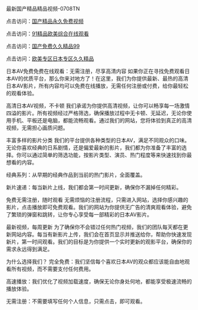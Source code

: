 最新国产精品精品视频-0708TN

点击访问：<a href="https://heiliaowzu4ur.pages.dev">国产精品永久免费视频</a>

点击访问：<a href="https://heiliaozj3tjd.pages.dev">91精品欧美综合在线观看</a>

点击访问：<a href="https://heiliaoe8ajia.pages.dev">国产免费久久精品99</a>

点击访问：<a href="https://heiliaoxqkkct.pages.dev">欧美专区日本专区久久精品</a>


日本AV免费免费在线观看：无需注册，尽享高清内容
如果你正在寻找免费观看日本AV的优质平台，那么你来对地方了！在这里，我们为你提供最新、最热的高清日本AV影片，所有内容均可以免费在线播放，无需任何注册或付费，给你最轻松的观看体验。

高清日本AV视频，不卡顿
我们承诺为你提供高清视频，让你可以畅享每一场激情四溢的影片。所有视频经过严格筛选，确保播放过程中无卡顿、无延迟，无论你使用手机、平板还是电脑，都能流畅观看。通过我们的网站，您将体验到真正的高清视频，无需担心画质问题。

丰富多样的影片分类
我们的平台提供各种类型的日本AV，满足不同观众的口味。无论你喜欢经典的日系剧情，还是偏爱最新的影片，我们都为你准备了丰富的选择。你可以通过简单的筛选功能，按影片类型、演员、热门程度等来快速找到你最想看的内容。

经典系列：从早期的经典作品到当前的热门影片，全面覆盖。

新片速递：每当新片上线，我们都会第一时间更新，确保你不漏掉任何精彩。

免费无需注册，随时观看
无需烦恼的注册流程，只需进入网站，选择你感兴趣的影片，点击播放即可免费观看。我们的网站为你提供无广告的清爽观看体验，避免了繁琐的弹窗和跳转，让你专心享受每一部精彩的日本AV影片。

最新视频，每周更新
为了确保你不会错过任何热门视频，我们的团队每天都在更新网站内容。每当有新影片上传，我们会在首页显示并推送给你，帮助你快速发现新片，第一时间观看。我们的目标是为你提供一个实时更新的观影平台，确保你的需求永远得到满足。

为什么选择我们？
完全免费：我们坚信每个喜欢日本AV的观众都应该能自由地观看所有视频，而不需要支付任何费用。

高速播放：我们优化了视频加载速度，确保无论你身处何地，都能享受极速流畅的播放体验。

无需注册：不需要填写任何个人信息，只需点击，即可观看。
<span style="display:none;">[Canonical link] ( https://github.com/tnnn2611/1333333 ）</span>


